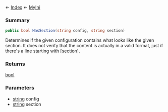 ← [Index](Api-Index) ← [MyIni](VRage.Game.ModAPI.Ingame.Utilities.MyIni)

### Summary

```csharp
public bool HasSection(string config, string section)
```

Determines if the given configuration contains what looks like the given section. It does not verify that the content is actually in a valid format, just if there's a line starting with [section].

### Returns

[bool](System.Boolean)



### Parameters

* [string](System.String) config
* [string](System.String) section
